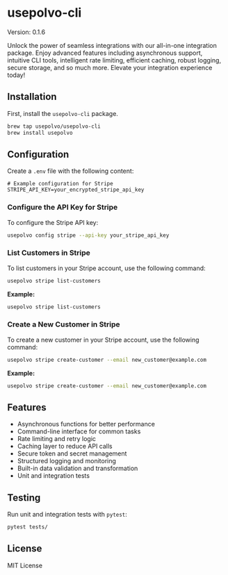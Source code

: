 # usepolvo-cli

Version: 0.1.6

Unlock the power of seamless integrations with our all-in-one integration package. Enjoy advanced features including asynchronous support, intuitive CLI tools, intelligent rate limiting, efficient caching, robust logging, secure storage, and so much more. Elevate your integration experience today!

## Installation

First, install the `usepolvo-cli` package.

```bash
brew tap usepolvo/usepolvo-cli
brew install usepolvo
```

## Configuration

Create a `.env` file with the following content:

```env
# Example configuration for Stripe
STRIPE_API_KEY=your_encrypted_stripe_api_key
```

### Configure the API Key for Stripe

To configure the Stripe API key:

```bash
usepolvo config stripe --api-key your_stripe_api_key
```

### List Customers in Stripe

To list customers in your Stripe account, use the following command:

```bash
usepolvo stripe list-customers
```

**Example:**

```bash
usepolvo stripe list-customers
```

### Create a New Customer in Stripe

To create a new customer in your Stripe account, use the following command:

```bash
usepolvo stripe create-customer --email new_customer@example.com
```

**Example:**

```bash
usepolvo stripe create-customer --email new_customer@example.com
```

## Features

- Asynchronous functions for better performance
- Command-line interface for common tasks
- Rate limiting and retry logic
- Caching layer to reduce API calls
- Secure token and secret management
- Structured logging and monitoring
- Built-in data validation and transformation
- Unit and integration tests

## Testing

Run unit and integration tests with `pytest`:

```bash
pytest tests/
```

## License

MIT License
